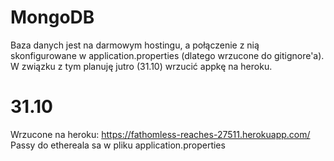# MongoDB

Baza danych jest na darmowym hostingu, a połączenie z nią skonfigurowane w application.properties (dlatego wrzucone do gitignore'a). W związku z tym planuję jutro (31.10) wrzucić appkę na heroku.

# 31.10

Wrzucone na heroku: https://fathomless-reaches-27511.herokuapp.com/
Passy do ethereala sa w pliku application.properties


